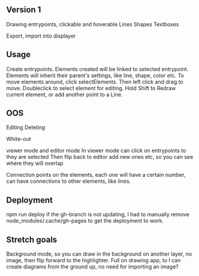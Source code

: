 
## Version 1
Drawing entrypoints, clickable and hoverable
Lines
Shapes
Textboxes

Export, import into displayer

## Usage
Create entrypoints. Elements created will be linked to selected entrypoint.
Elements will inherit their parent's settings, like line, shape, color etc.
To move elements around, click selectElements. Then left click and drag to move. 
Doubleclick to select element for editing.
Hold Shift to Redraw current element, or add another point to a Line.

## OOS
Editing
Deleting

White-out

viewer mode and editor mode
    In viewer mode can click on entrypoints to they are selected
    Then flip back to editor add new ones etc, so you can see where they will overlap

Connection points on the elements, each one will have a certain number, can have connections to other elements, like lines.

## Deployment
npm run deploy
if the gh-branch is not updating, I had to manually remove node_modules/.cache/gh-pages to get the deployment to work.

## Stretch goals
Background mode, so you can draw in the background on another layer, no image, then flip forward to the highlighter.
Full on drawing app, to I can create diagrams from the ground up, no need for importing an image?